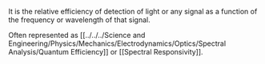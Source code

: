 It is the relative efficiency of detection of light or any signal as a function of the frequency or wavelength of that signal.

Often represented as [[../../../Science and Engineering/Physics/Mechanics/Electrodynamics/Optics/Spectral Analysis/Quantum Efficiency]] or [[Spectral Responsivity]].